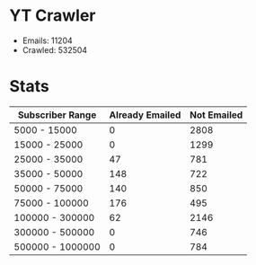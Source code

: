 # YT Crawler
- Emails: 11204
- Crawled: 532504

# Stats
| Subscriber Range  | Already Emailed | Not Emailed |
|-------|-------|-------|
| 5000 - 15000 | 0 | 2808 |
| 15000 - 25000 | 0 | 1299 |
| 25000 - 35000 | 47 | 781 |
| 35000 - 50000 | 148 | 722 |
| 50000 - 75000 | 140 | 850 |
| 75000 - 100000 | 176 | 495 |
| 100000 - 300000 | 62 | 2146 |
| 300000 - 500000 | 0 | 746 |
| 500000 - 1000000 | 0 | 784 |
